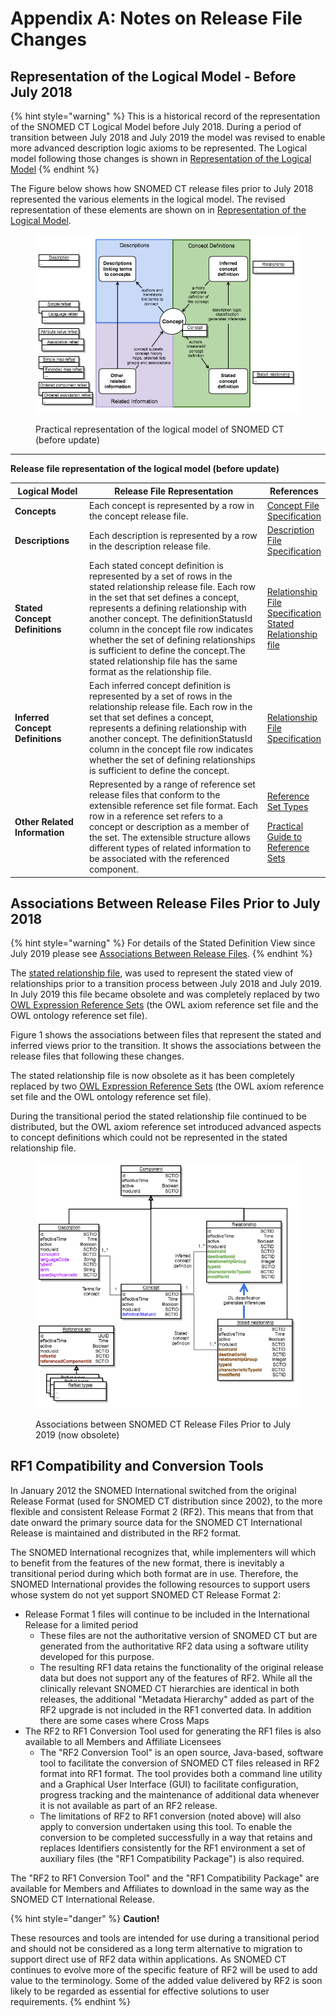 # Appendix A: Notes on Release File Changes

## Representation of the Logical Model - Before July 2018

{% hint style="warning" %}
This is a historical record of the representation of the SNOMED CT Logical Model before July 2018. During a period of transition between July 2018 and July 2019 the model was revised to enable more advanced description logic axioms to be represented. The Logical model following those changes is shown in [Representation of the Logical Model](<../2 snomed-ct-logical-model/2.2-representation-of-the-logical-model.md>)
{% endhint %}

The Figure below shows how SNOMED CT release files prior to July 2018 represented the various elements in the logical model. The revised representation of these elements are shown on in [Representation of the Logical Model](<../2 snomed-ct-logical-model/2.2-representation-of-the-logical-model.md>).

<figure><img src="../images/71172639.png" alt=""><figcaption><p>Practical representation of the logical model of SNOMED CT (before update)</p></figcaption></figure>

***

**Release file representation of the logical model (before update)**

<table data-full-width="true"><thead><tr><th width="144.44183349609375">Logical Model</th><th width="610.8194580078125">Release File Representation</th><th>References</th></tr></thead><tbody><tr><td><strong>Concepts</strong></td><td>Each concept is represented by a row in the concept release file.</td><td><a href="../4 component-release-files-specification/4.2 file-format-specifications/4.2.1-concept-file-specification.md">Concept File Specification</a></td></tr><tr><td><strong>Descriptions</strong></td><td>Each description is represented by a row in the description release file.</td><td><a href="../4 component-release-files-specification/4.2 file-format-specifications/4.2.2 description-file-specification/">Description File Specification</a></td></tr><tr><td><strong>Stated Concept Definitions</strong></td><td>Each stated concept definition is represented by a set of rows in the stated relationship release file. Each row in the set that set defines a concept, represents a defining relationship with another concept. The definitionStatusId column in the concept file row indicates whether the set of defining relationships is sufficient to define the concept.The stated relationship file has the same format as the relationship file.</td><td><a href="../4 component-release-files-specification/4.2 file-format-specifications/4.2.3-relationship-file-specification.md">Relationship File Specification</a> <a href="appendix-b.-specification-reference-information/s/stated-relationship-file.md">Stated Relationship file</a></td></tr><tr><td><strong>Inferred Concept Definitions</strong></td><td>Each inferred concept definition is represented by a set of rows in the relationship release file. Each row in the set that set defines a concept, represents a defining relationship with another concept. The definitionStatusId column in the concept file row indicates whether the set of defining relationships is sufficient to define the concept.</td><td><a href="../4 component-release-files-specification/4.2 file-format-specifications/4.2.3-relationship-file-specification.md">Relationship File Specification</a> </td></tr><tr><td><strong>Other Related Information</strong></td><td>Represented by a range of reference set release files that conform to the extensible reference set file format. Each row in a reference set refers to a concept or description as a member of the set. The extensible structure allows different types of related information to be associated with the referenced component.</td><td><p><a href="../5 reference-set-release-files-specification/5.2 reference-set-types/">Reference Set Types</a></p><p><a href="https://app.gitbook.com/o/h8Z6qGxuQrzM9vbx5bPT/s/qOI2v58ZsXOoklmwBOk4/">Practical Guide to Reference Sets</a></p></td></tr></tbody></table>

## Associations Between Release Files Prior to July 2018

{% hint style="warning" %}
For details of the Stated Definition View since July 2019 please see [Associations Between Release Files](<../4 component-release-files-specification/4.1-associations-between-release-files.md>).
{% endhint %}

The [stated relationship file](appendix-b.-specification-reference-information/s/stated-relationship-file.md), was used to represent the stated view of relationships prior to a transition process between July 2018 and July 2019. In July 2019 this file became obsolete and was completely replaced by two [OWL Expression Reference Sets](<../5 reference-set-release-files-specification/5.2 reference-set-types/5.2.1 content-reference-sets/5.2.1.9-owl-expression-reference-set.md>) (the OWL axiom reference set file and the OWL ontology reference set file).

Figure 1 shows the associations between files that represent the stated and inferred views prior to the transition. It shows the associations between the release files that following these changes.

The stated relationship file is now obsolete as it has been completely replaced by two [OWL Expression Reference Sets](appendix-b.-specification-reference-information/o/owl-expression-reference-set-file.md) (the OWL axiom reference set file and the OWL ontology reference set file).

During the transitional period the stated relationship file continued to be distributed, but the OWL axiom reference set introduced advanced aspects to concept definitions which could not be represented in the stated relationship file.

<figure><img src="../images/104498357.png" alt=""><figcaption><p>Associations between SNOMED CT Release Files Prior to July 2019 (now obsolete)</p></figcaption></figure>

## RF1 Compatibility and Conversion Tools

In January 2012 the SNOMED International switched from the original Release Format (used for SNOMED CT distribution since 2002), to the more flexible and consistent Release Format 2 (RF2). This means that from that date onward the primary source data for the SNOMED CT International Release is maintained and distributed in the RF2 format.

The SNOMED International recognizes that, while implementers will which to benefit from the features of the new format, there is inevitably a transitional period during which both format are in use. Therefore, the SNOMED International provides the following resources to support users whose system do not yet support SNOMED CT Release Format 2:

* Release Format 1 files will continue to be included in the International Release for a limited period
  * These files are not the authoritative version of SNOMED CT but are generated from the authoritative RF2 data using a software utility developed for this purpose.
  * The resulting RF1 data retains the functionality of the original release data but does not support any of the features of RF2. While all the clinically relevant SNOMED CT hierarchies are identical in both releases, the additional "Metadata Hierarchy" added as part of the RF2 upgrade is not included in the RF1 converted data. In addition there are some cases where Cross Maps
* The RF2 to RF1 Conversion Tool used for generating the RF1 files is also available to all Members and Affiliate Licensees
  * The "RF2 Conversion Tool" is an open source, Java-based, software tool to facilitate the conversion of SNOMED CT files released in RF2 format into RF1 format. The tool provides both a command line utility and a Graphical User Interface (GUI) to facilitate configuration, progress tracking and the maintenance of additional data whenever it is not available as part of an RF2 release.
  * The limitations of RF2 to RF1 conversion (noted above) will also apply to conversion undertaken using this tool. To enable the conversion to be completed successfully in a way that retains and replaces Identifiers consistently for the RF1 environment a set of auxiliary files (the "RF1 Compatibility Package") is also required.

The "RF2 to RF1 Conversion Tool" and the "RF1 Compatibility Package" are available for Members and Affiliates to download in the same way as the SNOMED CT International Release.

{% hint style="danger" %}
**Caution!**

These resources and tools are intended for use during a transitional period and should not be considered as a long term alternative to migration to support direct use of RF2 data within applications. As SNOMED CT continues to evolve more of the specific feature of RF2 will be used to add value to the terminology. Some of the added value delivered by RF2 is soon likely to be regarded as essential for effective solutions to user requirements.
{% endhint %}
